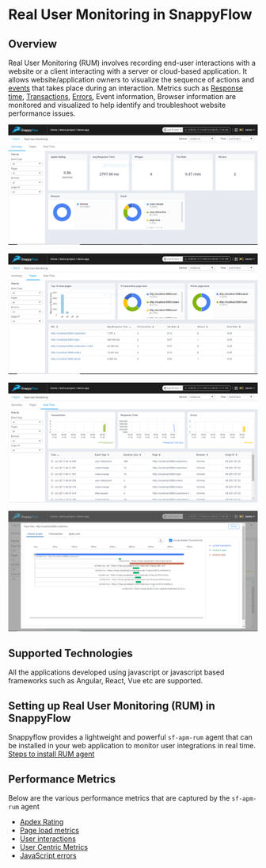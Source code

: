 # Real User Monitoring in SnappyFlow

## Overview

Real User Monitoring (RUM) involves recording end-user interactions with a website or a client interacting with a server or cloud-based application. It  allows website/application owners to visualize the sequence of actions and [events](./RUM_Glossary/#event) that takes place during an interaction. Metrics such as [Response time](./RUM_Glossary/#response-time), [Transactions](./RUM_Glossary/#transaction), [Errors](./RUM_Glossary.md/#error), Event information, Browser information are monitored and visualized to help identify and troubleshoot website performance issues. 

![image](images/doc1.png)

![image](images/doc2.png)

![image](images/doc3.png)

![image](images/doc4.png)


## Supported Technologies  

All the applications developed using javascript or javascript based frameworks such as Angular, React, Vue etc are supported.  


## Setting up Real User Monitoring (RUM) in SnappyFlow

Snappyflow provides a lightweight and powerful `sf-apm-rum` agent that can be installed in your web application to monitor user integrations in real time. [Steps to install RUM agent](./RUM_agent_installation.md)

## Performance Metrics

Below are the various performance metrics that are captured by the `sf-apm-rum` agent

- [Apdex Rating](./RUM_Metrics.md/#apdex-rating)
- [Page load metrics](./RUM_Metrics.md/#page-load-metrics)
- [User interactions](./RUM_Metrics.md/#user-interactions)
- [User Centric Metrics](./RUM_Metrics.md/#user-centric-metrics)
- [JavaScript errors](./RUM_Metrics.md/#javascript-errors)


